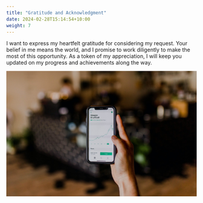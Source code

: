 ```yaml
---
title: "Gratitude and Acknowledgment"
date: 2024-02-28T15:14:54+10:00
weight: 7
---
```


I want to express my heartfelt gratitude for considering my request. Your belief in me means the world, and I promise to work diligently to make the most of this opportunity. As a token of my appreciation, I will keep you updated on my progress and achievements along the way.

![Accounting Services](/images/austin-distel-nGc5RT2HmF0-unsplash.jpg)
